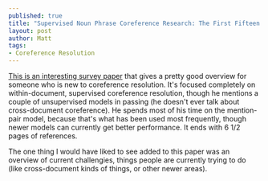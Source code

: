 ```yaml
---
published: true
title: "Supervised Noun Phrase Coreference Research: The First Fifteen Years, by Vincent Ng, ACL 2010."
layout: post
author: Matt
tags:
- Coreference Resolution
---
```


[This is an interesting survey paper](http://www.hlt.utdallas.edu/~vince/papers/acl10.html) that
gives a pretty good overview for someone who is new to coreference resolution. It's focused
completely on within-document, supervised coreference resolution, though he mentions a couple of
unsupervised models in passing (he doesn't ever talk about cross-document coreference). He spends
most of his time on the mention-pair model, because that's what has been used most frequently,
though newer models can currently get better performance. It ends with 6 1/2 pages of references.

The one thing I would have liked to see added to this paper was an overview of current challengies,
things people are currently trying to do (like cross-document kinds of things, or other newer
areas).
